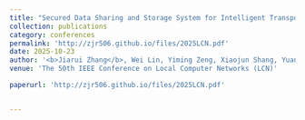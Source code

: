 ```yaml
---
title: "Secured Data Sharing and Storage System for Intelligent Transportation System via Lightweight Blockchain"
collection: publications
category: conferences
permalink: 'http://zjr506.github.io/files/2025LCN.pdf'
date: 2025-10-23
author: '<b>Jiarui Zhang</b>, Wei Lin, Yiming Zeng, Xiaojun Shang, Yuanyuan Yang'
venue: 'The 50th IEEE Conference on Local Computer Networks (LCN)'

paperurl: 'http://zjr506.github.io/files/2025LCN.pdf'


---
```


